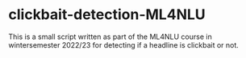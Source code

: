 # clickbait-detection-ML4NLU
This is a small script written as part of the ML4NLU course in wintersemester 2022/23 for detecting if a headline is clickbait or not.
